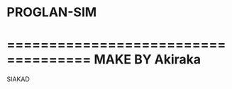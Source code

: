 # PROGLAN-SIM
====================================
MAKE BY Akiraka                                   
====================================

SIAKAD

